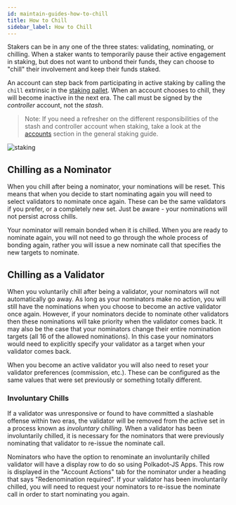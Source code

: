 ```yaml
---
id: maintain-guides-how-to-chill
title: How to Chill
sidebar_label: How to Chill
---
```


Stakers can be in any one of the three states: validating, nominating, or chilling. When a staker wants to temporarily pause their active engagement in staking, but does not want to unbond their funds, they can choose to "chill" their involvement and keep their funds staked.

An account can step back from participating in active staking by calling the `chill` extrinsic in the [staking pallet][chill extrinsic]. When an account chooses to chill, they will become inactive in the next era. The call must be signed by the _controller_ account, not the _stash_.

> Note: If you need a refresher on the different responsibilities of the stash and controller account when staking, take a look at the [accounts][] section in the general staking guide.

![staking](assets/NPoS/staking-keys_stash_controller.png)

## Chilling as a Nominator

When you chill after being a nominator, your nominations will be reset. This means that when you decide to start nominating again you will need to select validators to nominate once again. These can be the same validators if you prefer, or a completely new set. Just be aware - your nominations will not persist across chills.

Your nominator will remain bonded when it is chilled. When you are ready to nominate again, you will not need to go through the whole process of bonding again, rather you will issue a new nominate call that specifies the new targets to nominate.

## Chilling as a Validator

When you voluntarily chill after being a validator, your nominators will not automatically go away. As long as your nominators make no action, you will still have the nominations when you choose to become an active validator once again. However, if your nominators decide to nominate other validators then these nominations will take priority when the validator comes back. It may also be the case that your nominators change their entire nomination targets (all 16 of the allowed nominations). In this case your nominators would need to explicitly specify your validator as a target when your validator comes back.

When you become an active validator you will also need to reset your validator preferences (commission, etc.). These can be configured as the same values that were set previously or something totally different.

### Involuntary Chills

If a validator was unresponsive or found to have committed a slashable offense within two eras, the validator will be removed from the active set in a process known as _involuntary chilling._ When a validator has been involuntarily chilled, it is necessary for the nominators that were previously nominating that validator to re-issue the nominate call.

Nominators who have the option to renominate an involuntarily chilled validator will have a display row to do so using Polkadot-JS Apps. This row is displayed in the "Account Actions" tab for the nominator under a heading that says "Redenomination required". If your validator has been involuntarily chilled, you will need to request your nominators to re-issue the nominate call in order to start nominating you again.

[chill extrinsic]: https://substrate.dev/rustdocs/latest/pallet_staking/enum.Call.html#variant.chill
[accounts]: learn-staking#accounts
